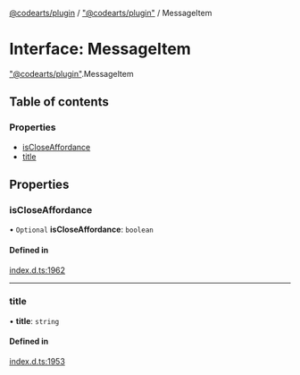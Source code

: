 [@codearts/plugin](../README.md) / ["@codearts/plugin"](../modules/_codearts_plugin_.md) / MessageItem

# Interface: MessageItem

["@codearts/plugin"](../modules/_codearts_plugin_.md).MessageItem

## Table of contents

### Properties

- [isCloseAffordance](codearts_plugin_.MessageItem.md#iscloseaffordance)
- [title](codearts_plugin_.MessageItem.md#title)

## Properties

### isCloseAffordance

• `Optional` **isCloseAffordance**: `boolean`

#### Defined in

[index.d.ts:1962](https://github.com/huaweicloud/cloudide-plugin-api/blob/03c74e5/index.d.ts#L1962)

___

### title

• **title**: `string`

#### Defined in

[index.d.ts:1953](https://github.com/huaweicloud/cloudide-plugin-api/blob/03c74e5/index.d.ts#L1953)
